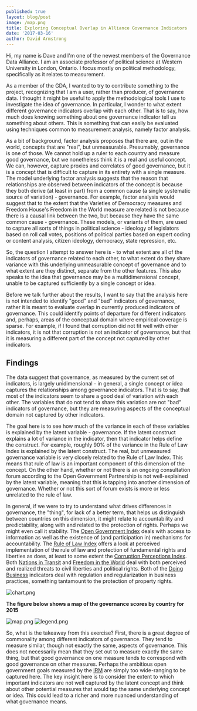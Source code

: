 ```yaml
---
published: true
layout: blog/post
image: /map.png
title: Exploring Conceptual Overlap in Alliance Governance Indicators
date: '2017-03-16'
author: David Armstrong
---
```

Hi, my name is Dave and I'm one of the newest members of the Governance Data Alliance. I am an associate professor of political science at Western University in London, Ontario. I focus mostly on political methodology, specifically as it relates to measurement. 

As a member of the GDA, I wanted to try to contribute something to the project, recognizing that I am a user, rather than producer, of governance data. I thought it might be useful to apply the methodological tools I use to investigate the idea of governance. In particular, I wonder to what extent different governance indicators overlap with each other. That is to say, how much does knowing something about one governance indicator tell us something about others. This is something that can easily be evaluated using techniques common to measurement analysis, namely factor analysis.

As a bit of background, factor analysis proposes that there are, out in the world, concepts that are "real", but unmeasurable. Presumably, governance is one of those. We cannot hold up a ruler to each country and measure good governance, but we nonetheless think it is a real and useful concept. We can, however, capture proxies and correlates of good governance, but it is a concept that is difficult to capture in its entirety with a single measure. The model underlying factor analysis suggests that the reason that relationships are observed between indicators of the concept is because they both derive (at least in part) from a common cause (a single systematic source of variation) - governance. For example, factor analysis would suggest that to the extent that the Varieties of Democracy measures and Freedom House's Freedom in the World measure are related is not because there is a causal link between the two, but because they have the same common cause - governance. These models, or variants of them, are used to capture all sorts of things in political science - ideology of legislators based on roll call votes, positions of political parties based on expert coding or content analysis, citizen ideology, democracy, state repression, etc.

So, the question I attempt to answer here is - to what extent are all of the indicators of governance related to each other, to what extent do they share variance with this underlying unmeasurable concept of governance and to what extent are they distinct, separate from the other features. This also speaks to the idea that governance may be a multidimensional concept, unable to be captured sufficiently by a single concept or idea.

Before we talk further about the results, I want to say that the analysis here is not intended to identify "good" and "bad" indicators of governance, rather it is meant to evaluate overlap in currently produced indicators of governance. This could identify points of departure for different indicators and, perhaps, areas of the conceptual domain where empirical coverage is sparse. For example, if I found that corruption did not fit well with other indicators, it is not that corruption is not an indicator of governance, but that it is measuring a different part of the concept not captured by other indicators.

## **Findings**

The data suggest that governance, as measured by the current set of indicators, is largely unidimensional - in general, a single concept or idea captures the relationships among governance indicators. That is to say, that most of the indicators seem to share a good deal of variation with each other. The variables that do not tend to share this variation are not "bad" indicators of governance, but they are measuring aspects of the conceptual domain not captured by other indicators.

The goal here is to see how much of the variance in each of these variables is explained by the latent variable - governance. If the latent construct explains a lot of variance in the indicator, then that indicator helps define the construct. For example, roughly 90% of the variance in the Rule of Law Index is explained by the latent construct. The real, but unmeasured governance variable is very closely related to the Rule of Law Index. This means that rule of law is an important component of this dimension of the concept. On the other hand, whether or not there is an ongoing consultation forum according to the Open Government Partnership is not well-explained by the latent variable, meaning that this is tapping into another dimension of governance. Whether or not this sort of forum exists is more or less unrelated to the rule of law.

In general, if we were to try to understand what drives differences in governance, the "thing", for lack of a better term, that helps us distinguish between countries on this dimension, it might relate to accountability and predictability, along with and related to the protection of rights. Perhaps we might even call it stability. The  [Open Government Index](http://www.governancedata.org/indicators#OGI:2015) deals with access to information as well as the existence of (and participation in) mechanisms for accountability. The  [Rule of Law Index](http://www.governancedata.org/indicators#ROLI:2016) offers a look at perceived implementation of the rule of law and protection of fundamental rights and liberties as does, at least to some extent the  [Corruption Perceptions Index](http://www.governancedata.org/indicators#corruption_perceptions_index:2015). Both  [Nations in Transit](http://www.governancedata.org/indicators#Nations_in_Transit:2015) and  [Freedom in the World](http://www.governancedata.org/indicators#freedom_in_the_world:2015) deal with both perceived and realized threats to civil liberties and political rights. Both of the  [Doing Business](http://www.governancedata.org/indicators#doing_business:2016) indicators deal with regulation and regularization in business practices, something tantamount to the protection of property rights.

![chart.png]({{site.baseurl}}/css/img/blog/chart.png)



**The figure below shows a map of the governance scores by country for 2015**

![map.png]({{site.baseurl}}/css/img/blog/map.png)
![legend.png]({{site.baseurl}}/css/img/blog/legend.png)


So, what is the takeaway from this exercise? First, there is a great degree of commonality among different indicators of governance. They tend to measure similar, though not exactly the same, aspects of governance. This does not necessarily mean that they set out to measure exactly the same thing, but that good governance on one measure tends to correspond with good governance on other measures. Perhaps the ambitious open government goals measured by the  [IRM](http://www.governancedata.org/indicators#irm_action_plan_count_star:2015) are simply too wide-ranging to be captured here. The key insight here is to consider the extent to which important indicators are not well captured by the latent concept and think about other potential measures that would tap the same underlying concept or idea. This could lead to a richer and more nuanced understanding of what governance means.
